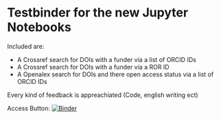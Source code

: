 # Testbinder for the new Jupyter Notebooks 

Included are:
- A Crossref search for DOIs with a funder via a list of ORCID IDs
- A Crossref search for DOIs with a funder via a ROR ID
- A Openalex search for DOIs and there open access status via a list of ORCID IDs

Every kind of feedback is appreachiated (Code, english writing ect)

Access Button: [![Binder](https://mybinder.org/badge_logo.svg)](https://mybinder.org/v2/gh/hebosse/Jupyter-Notebooks/HEAD)
